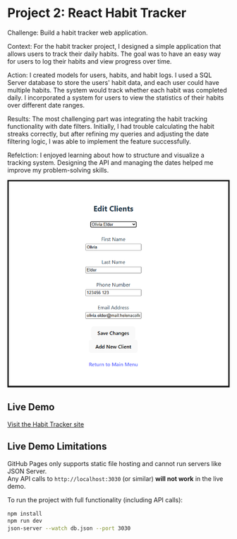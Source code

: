 #  Project 2: React Habit Tracker
Challenge: Build a habit tracker web application.

Context: For the habit tracker project, I designed a simple application that allows users to track their daily habits. The goal was to have an easy way for users to log their habits and view progress over time.

Action:  I created models for users, habits, and habit logs. I used a SQL Server database to store the users' habit data, and each user could have multiple habits. The system would track whether each habit was completed daily. I incorporated a system for users to view the statistics of their habits over different date ranges.

Results: The most challenging part was integrating the habit tracking functionality with date filters. Initially, I had trouble calculating the habit streaks correctly, but after refining my queries and adjusting the date filtering logic, I was able to implement the feature successfully.

Refelction: I enjoyed learning about how to structure and visualize a tracking system. Designing the API and managing the dates helped me improve my problem-solving skills.

<img src="https://github.com/oliviaelder/Project-2/raw/main/EditClient.png" alt="Add/Edit a Client" style="max-width: 100%; height: auto;">
  
## Live Demo

 [Visit the Habit Tracker site](https://oliviaelder.github.io/Project-2/)

## Live Demo Limitations

GitHub Pages only supports static file hosting and cannot run servers like JSON Server.  
Any API calls to `http://localhost:3030` (or similar) **will not work** in the live demo.

To run the project with full functionality (including API calls):

```bash
npm install
npm run dev
json-server --watch db.json --port 3030

